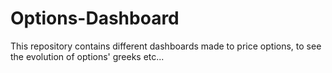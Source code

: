 # Options-Dashboard
This repository contains different dashboards made to price options, to see the evolution of options' greeks etc... 
